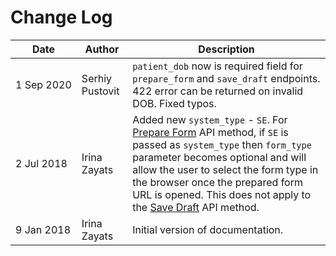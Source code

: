 # Change Log

Date | Author | Description
---- | ------ | ------------
<nobr>1 Sep 2020</nobr> | Serhiy Pustovit | `patient_dob` now is required field for `prepare_form` and `save_draft` endpoints. 422 error can be returned on invalid DOB. Fixed typos.
<nobr>2 Jul 2018</nobr> | Irina Zayats | Added new `system_type` - `SE`. For [Prepare Form](#prepare-form) API method, if `SE` is passed as `system_type` then `form_type` parameter becomes optional and will allow the user to select the form type in the browser once the prepared form URL is opened. This does not apply to the [Save Draft](#save-draft) API method.
<nobr>9 Jan 2018</nobr> | Irina Zayats | Initial version of documentation.